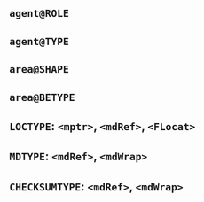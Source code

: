 ## `agent@ROLE`
## `agent@TYPE`
## `area@SHAPE`
## `area@BETYPE`
## `LOCTYPE`: `<mptr>`, `<mdRef>`, `<FLocat>`
## `MDTYPE`: `<mdRef>`, `<mdWrap>`
## `CHECKSUMTYPE`: `<mdRef>`, `<mdWrap>`
